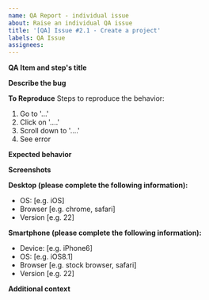 ```yaml
---
name: QA Report - individual issue
about: Raise an individual QA issue
title: '[QA] Issue #2.1 - Create a project'
labels: QA Issue
assignees:
---
```


<!-- Modify the above title as appropriate with the issue number # and step title for the QA issue you are logging. If it's an issue not part of the main QA steps leave the number blank, and create a descriptive title for it. -->

**QA Item and step's title**

<!-- eg #2.1 - Do -->
<!-- If it's an issue not part of the main QA steps leave the number blank, just uncomment line blow -->
<!-- Not part of the main QA steps -->

**Describe the bug**

<!-- A clear and concise description of what the bug is. -->

**To Reproduce**
Steps to reproduce the behavior:

1. Go to '...'
2. Click on '....'
3. Scroll down to '....'
4. See error

**Expected behavior**

<!-- A clear and concise description of what you expected to happen. -->

**Screenshots**

<!-- If applicable, add screenshots to help explain your problem. -->

**Desktop (please complete the following information):**

- OS: [e.g. iOS]
- Browser [e.g. chrome, safari]
- Version [e.g. 22]

**Smartphone (please complete the following information):**

- Device: [e.g. iPhone6]
- OS: [e.g. iOS8.1]
- Browser [e.g. stock browser, safari]
- Version [e.g. 22]

**Additional context**

<!-- Add any other context about the problem here. -->
